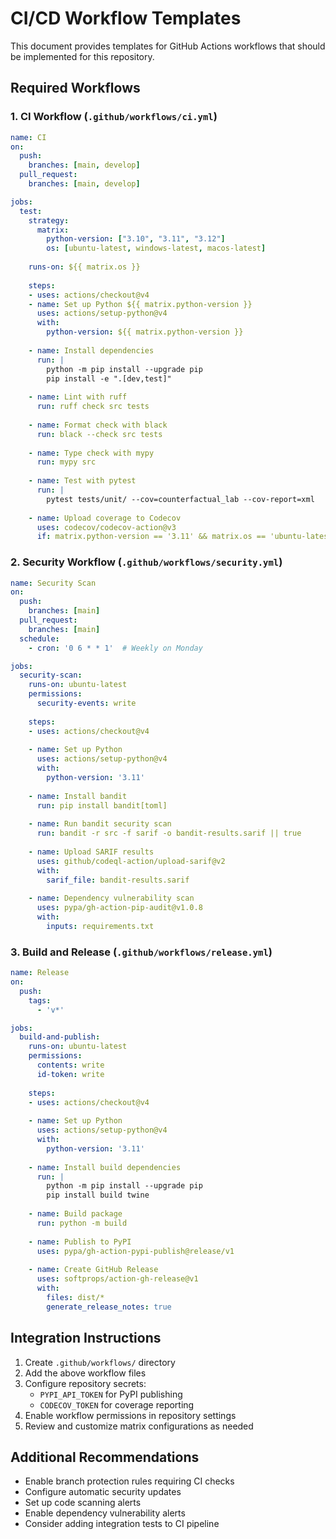 # CI/CD Workflow Templates

This document provides templates for GitHub Actions workflows that should be implemented for this repository.

## Required Workflows

### 1. CI Workflow (`.github/workflows/ci.yml`)

```yaml
name: CI
on:
  push:
    branches: [main, develop]
  pull_request:
    branches: [main, develop]

jobs:
  test:
    strategy:
      matrix:
        python-version: ["3.10", "3.11", "3.12"]
        os: [ubuntu-latest, windows-latest, macos-latest]
    
    runs-on: ${{ matrix.os }}
    
    steps:
    - uses: actions/checkout@v4
    - name: Set up Python ${{ matrix.python-version }}
      uses: actions/setup-python@v4
      with:
        python-version: ${{ matrix.python-version }}
    
    - name: Install dependencies
      run: |
        python -m pip install --upgrade pip
        pip install -e ".[dev,test]"
    
    - name: Lint with ruff
      run: ruff check src tests
    
    - name: Format check with black
      run: black --check src tests
    
    - name: Type check with mypy
      run: mypy src
    
    - name: Test with pytest
      run: |
        pytest tests/unit/ --cov=counterfactual_lab --cov-report=xml
    
    - name: Upload coverage to Codecov
      uses: codecov/codecov-action@v3
      if: matrix.python-version == '3.11' && matrix.os == 'ubuntu-latest'
```

### 2. Security Workflow (`.github/workflows/security.yml`)

```yaml
name: Security Scan
on:
  push:
    branches: [main]
  pull_request:
    branches: [main]
  schedule:
    - cron: '0 6 * * 1'  # Weekly on Monday

jobs:
  security-scan:
    runs-on: ubuntu-latest
    permissions:
      security-events: write
    
    steps:
    - uses: actions/checkout@v4
    
    - name: Set up Python
      uses: actions/setup-python@v4
      with:
        python-version: '3.11'
    
    - name: Install bandit
      run: pip install bandit[toml]
    
    - name: Run bandit security scan
      run: bandit -r src -f sarif -o bandit-results.sarif || true
    
    - name: Upload SARIF results
      uses: github/codeql-action/upload-sarif@v2
      with:
        sarif_file: bandit-results.sarif
    
    - name: Dependency vulnerability scan
      uses: pypa/gh-action-pip-audit@v1.0.8
      with:
        inputs: requirements.txt
```

### 3. Build and Release (`.github/workflows/release.yml`)

```yaml
name: Release
on:
  push:
    tags:
      - 'v*'

jobs:
  build-and-publish:
    runs-on: ubuntu-latest
    permissions:
      contents: write
      id-token: write
    
    steps:
    - uses: actions/checkout@v4
    
    - name: Set up Python
      uses: actions/setup-python@v4
      with:
        python-version: '3.11'
    
    - name: Install build dependencies
      run: |
        python -m pip install --upgrade pip
        pip install build twine
    
    - name: Build package
      run: python -m build
    
    - name: Publish to PyPI
      uses: pypa/gh-action-pypi-publish@release/v1
    
    - name: Create GitHub Release
      uses: softprops/action-gh-release@v1
      with:
        files: dist/*
        generate_release_notes: true
```

## Integration Instructions

1. Create `.github/workflows/` directory
2. Add the above workflow files
3. Configure repository secrets:
   - `PYPI_API_TOKEN` for PyPI publishing
   - `CODECOV_TOKEN` for coverage reporting
4. Enable workflow permissions in repository settings
5. Review and customize matrix configurations as needed

## Additional Recommendations

- Enable branch protection rules requiring CI checks
- Configure automatic security updates
- Set up code scanning alerts
- Enable dependency vulnerability alerts
- Consider adding integration tests to CI pipeline